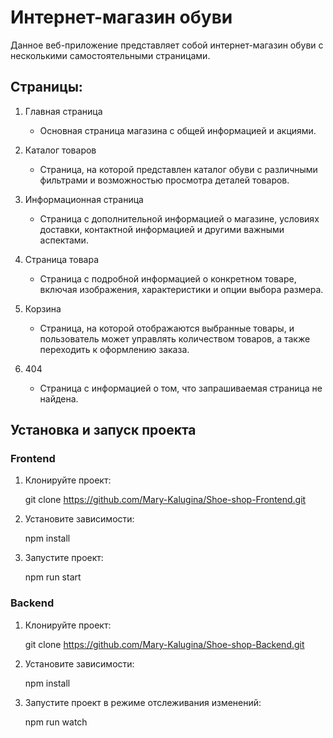 # Интернет-магазин обуви

Данное веб-приложение представляет собой интернет-магазин обуви с несколькими самостоятельными страницами.

## Страницы:

1. Главная страница
   - Основная страница магазина с общей информацией и акциями.

2. Каталог товаров
   - Страница, на которой представлен каталог обуви с различными фильтрами и возможностью просмотра деталей товаров.

3. Информационная страница
   - Страница с дополнительной информацией о магазине, условиях доставки, контактной информацией и другими важными аспектами.

4. Страница товара
   - Страница с подробной информацией о конкретном товаре, включая изображения, характеристики и опции выбора размера.

5. Корзина
   - Страница, на которой отображаются выбранные товары, и пользователь может управлять количеством товаров, а также переходить к оформлению заказа.

6. 404
   - Страница с информацией о том, что запрашиваемая страница не найдена.

## Установка и запуск проекта

### Frontend

1. Клонируйте проект:
    
    git clone https://github.com/Mary-Kalugina/Shoe-shop-Frontend.git
    

2. Установите зависимости:
    
    npm install
    

3. Запустите проект:
    
    npm run start
    

### Backend

1. Клонируйте проект:
    
    git clone https://github.com/Mary-Kalugina/Shoe-shop-Backend.git
    

2. Установите зависимости:
    
    npm install
    

3. Запустите проект в режиме отслеживания изменений:
    
    npm run watch
